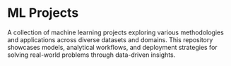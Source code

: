 # ML Projects
A collection of machine learning projects exploring various methodologies and applications across diverse datasets and domains. This repository showcases models, analytical workflows, and deployment strategies for solving real-world problems through data-driven insights.

